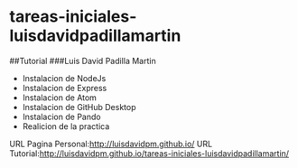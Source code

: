 # tareas-iniciales-luisdavidpadillamartin
##Tutorial
###Luis David Padilla Martin

* Instalacion de NodeJs
* Instalacion de Express
* Instalacion de Atom
* Instalacion de GitHub Desktop
* Instalacion de Pando
* Realicion de la practica

URL Pagina Personal:<http://luisdavidpm.github.io/>
URL Tutorial:<http://luisdavidpm.github.io/tareas-iniciales-luisdavidpadillamartin/>
